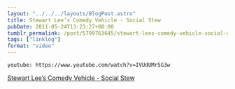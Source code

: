 ```yaml
---
layout: "../../../layouts/BlogPost.astro"
title: Stewart Lee’s Comedy Vehicle - Social Stew
pubDate: 2011-05-24T13:23:27+00:00
tumblr_permalink: /post/5799763645/stewart-lees-comedy-vehicle-social-stew
tags: ["linklog"]
format: "video"
---
```


`youtube: https://www.youtube.com/watch?v=IVUdUMr5G3w`

[Stewart Lee&rsquo;s Comedy Vehicle - Social Stew][1]

[1]: https://www.youtube.com/watch?v=IVUdUMr5G3w
